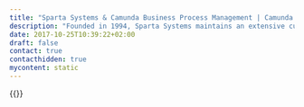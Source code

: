 ```yaml
---
title: "Sparta Systems & Camunda Business Process Management | Camunda BPM"
description: "Founded in 1994, Sparta Systems maintains an extensive customer various highly regulated industries. Camunda is the leader for workflow automation & business process management. Get your 30 day trial today. "
date: 2017-10-25T10:39:22+02:00
draft: false
contact: true
contacthidden: true
mycontent: static
---
```

{{<case-study-single
company="Sparta Systems"
companydescription="<p>Founded in 1994, Sparta Systems maintains an extensive customer base in pharmaceuticals, medical devices, biotechnology, CROs, consumer products, electronics manufacturing and other highly regulated industries. The company offers its customers a complete global quality management software solution, including the onsite solutions delivery support required throughout the project lifecycle.</p>"
customerquote="<p><q>We wanted to o er an out-of-the-box capability that would enable business analysts to create and deploy business processes. Camunda met all of our evaluation criteria and was easily embeddable within our existing Java application and proved to be a great partner throughout the entire process.</q></p>  -Judy Fainor, Chief Architect"
teaser="Delivering Enterprise Quality Management Solutions to varying industries with automated business workflows"
usecase="<p>On their quest for a leading standard as well as a competent technology to manage workflows for all of their next generation cloud-based products (SaaS), Sparta Systems decided against internal development and chose instead to implement Camunda BPM.</p><p>This case study outlines on what grounds this decision was made, what benefits this choice brought with it and how Camunda BPM has since been used at Sparta Systems.</p>"
videolink=""
logo="//images.ctfassets.net/vpidbgnakfvf/23TQGXLnBmYu4qmE6wwEE0/010363ce1ef3edb6bb38744916688db4/sparta-systems.svg"
pdf="//assets.ctfassets.net/vpidbgnakfvf/3e9MB55l4ASIWma8mo8WcQ/fbc932326aecbcf81ca7e75c5e71a1cb/Camunda-CaseStudy_Sparta-Systems_EN.pdf"
thumbnail="//images.ctfassets.net/vpidbgnakfvf/6I88pCY7hmGmqOC0kyY6mM/61469f4a0f6e6494a5e4c53672621c81/cs-cover-Sparta-en.jpg">}}